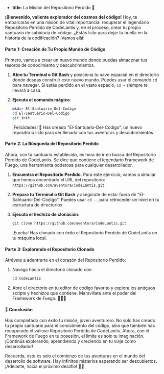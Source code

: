 * **title:** La Misión del Repositorio Perdido 🚀

**¡Bienvenido, valiente explorador del cosmos del código!** Hoy, te embarcarás en una misión de vital importancia: recuperar el legendario Repositorio Perdido de CodeLantis y, en el proceso, crear tu propio santuario de sabiduría de código. ¿Estás listo para dejar tu huella en la historia de la codificación? ¡Vamos allá!

#### Parte 1: Creación de Tu Propio Mundo de Código

Primero, vamos a crear un nuevo mundo donde puedas almacenar tus tesoros de conocimiento y descubrimientos.

1. **Abre tu Terminal o Git Bash** y posiciona tu nave espacial en el directorio donde deseas construir este nuevo mundo. Puedes usar el comando `cd` para navegar. Si estás perdido en el vasto espacio, `cd ~` siempre te llevará a casa.

2. **Ejecuta el comando mágico**:
   ```bash
   mkdir El-Santuario-Del-Codigo
   cd El-Santuario-Del-Codigo
   git init
   ```
   ¡Felicidades! 🎉 Has creado "El-Santuario-Del-Codigo", un nuevo repositorio listo para ser llenado con tus aventuras y descubrimientos.

#### Parte 2: La Búsqueda del Repositorio Perdido

Ahora, con tu santuario establecido, es hora de ir en busca del Repositorio Perdido de CodeLantis. Se dice que contiene el legendario Framework de Fuego, una herramienta poderosa para cualquier desarrollador.

1. **Encuentra el Repositorio Perdido**. Para este ejercicio, vamos a simular que hemos encontrado el URL del repositorio: `https://github.com/aventura/CodeLantis.git`.

2. **Prepara tu Terminal o Git Bash** y asegúrate de estar fuera de "El-Santuario-Del-Codigo". Puedes usar `cd ..` para retroceder un nivel en tu estructura de directorios.

3. **Ejecuta el hechizo de clonación**:
   ```bash
   git clone https://github.com/aventura/CodeLantis.git
   ```
   ¡Eureka! Has clonado con éxito el Repositorio Perdido de CodeLantis en tu máquina local.

#### Parte 3: Explorando el Repositorio Clonado

Atrévete a adentrarte en el corazón del Repositorio Perdido:
1. Navega hacia el directorio clonado con:
   ```bash
   cd CodeLantis
   ```
2. Abre el directorio en tu editor de código favorito y explora los antiguos scripts y hechizos que contiene. Maravíllate ante el poder del Framework de Fuego. 🧙‍♂️🔥

#### 🤔 Conclusión

Has completado con éxito tu misión, joven aventurero. No solo has creado tu propio santuario para el conocimiento del código, sino que también has recuperado el valioso Repositorio Perdido de CodeLantis. Ahora, con el Framework de Fuego en tu posesión, el límite es solo tu imaginación. ¡Continúa explorando, aprendiendo y creciendo en tu viaje como desarrollador!

Recuerda, este es solo el comienzo de tus aventuras en el mundo del desarrollo de software. Hay infinitos misterios esperando ser descubiertos. ¡Adelante, hacia el próximo desafío! 🚀🌟
